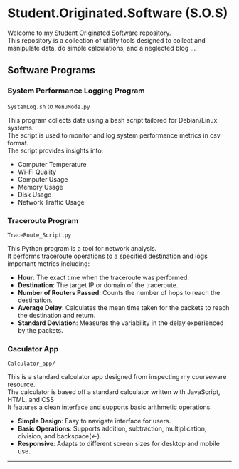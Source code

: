 # Student.Originated.Software (S.O.S)

Welcome to my Student Originated Software repository. <br>
This repository is a collection of utility tools designed to collect and manipulate data, do simple calculations, and a neglected blog ...<br>


## Software Programs

### System Performance Logging Program

`SystemLog.sh` to `MenuMode.py`

This program collects data using a bash script tailored for Debian/Linux systems.<br>
The script is used to monitor and log system performance metrics in csv format.<br>
The script provides insights into:<br>

- Computer Temperature
- Wi-Fi Quality
- Computer Usage
- Memory Usage
- Disk Usage
- Network Traffic Usage

### Traceroute Program

`TraceRoute_Script.py`

This Python program is a tool for network analysis. <br>
It performs traceroute operations to a specified destination and logs important metrics including:<br>

- **Hour**: The exact time when the traceroute was performed.
- **Destination**: The target IP or domain of the traceroute.
- **Number of Routers Passed**: Counts the number of hops to reach the destination.
- **Average Delay**: Calculates the mean time taken for the packets to reach the destination and return.
- **Standard Deviation**: Measures the variability in the delay experienced by the packets.

### Caculator App

`Calculator_app/`

This is a standard calculator app designed from inspecting my courseware resource.<br>
The calculator is based off a standard calculator written with JavaScript, HTML, and CSS<br>
It features a clean interface and supports basic arithmetic operations.<br>

- **Simple Design**: Easy to navigate interface for users.
- **Basic Operations**: Supports addition, subtraction, multiplication, division, and backspace(←).
- **Responsive**: Adapts to different screen sizes for desktop and mobile use.

---
